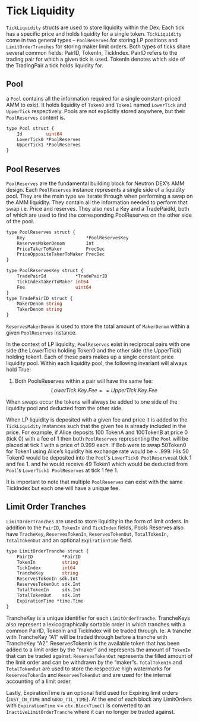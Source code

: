 # Tick Liquidity

`TickLiquidity` structs are used to store liquidity within the Dex. Each tick has a specific price and holds liquidity for a single token. `TickLiquidity` come in two general types – `PoolReserves` for storing LP positions and `LimitOrderTranches` for storing maker limit orders. Both types of ticks share several common fields: PairID, TokenIn, TickIndex. PairID refers to the trading pair for which a given tick is used. TokenIn denotes which side of the TradingPair a tick holds liquidity for.

## Pool
a `Pool` contains all the information required for a single constant-priced AMM to exist. It holds liquidity of `Token0` and `Token1` named `LowerTick` and `UpperTick` respectively. Pools are not explicitly stored anywhere, but their `PoolReserves` content is.
```protobuf
type Pool struct {
	Id         uint64        
	LowerTick0 *PoolReserves 
	UpperTick1 *PoolReserves 
}
```

## Pool Reserves

`PoolReserves` are the fundamental building block for Neutron DEX’s AMM design. Each `PoolReserves` instance represents a single side of a liquidity pool. They are the main type we iterate through when performing a swap on the AMM liquidity. They contain all the information needed to perform that swap i.e. Price and reserves. They also nest a Key and a TradePaidId, both of which are used to find the corresponding PoolReserves on the other side of the pool.

```protobuf
type PoolReserves struct {
	Key                       *PoolReservesKey                                    
	ReservesMakerDenom        Int               
	PriceTakerToMaker         PrecDec 
	PriceOppositeTakerToMaker PrecDec 
}

type PoolReservesKey struct {
	TradePairId           *TradePairID 
	TickIndexTakerToMaker int64      
	Fee                   uint64
}
type TradePairID struct {
	MakerDenom string
	TakerDenom string
}
```

`ReservesMakerDenom` is used to store the total amount of `MakerDenom` within a given `PoolReserves` instance.

In the context of LP liquidity, `PoolReserves` exist in reciprocal pairs with one side (the LowerTick) holding Token0 and the other side (the UpperTick) holding token1. Each of these pairs makes up a single constant price liquidity pool. Within each liquidity pool, the following invariant will always hold True:

1. Both PoolsReserves within a pair will have the same fee: $$LowerTick.Key.Fee == UpperTick.Key.Fee$$

When swaps occur the tokens will always be added to one side of the liquidity pool and deducted from the other side.

When LP liquidity is deposited with a given fee and price it is added to the `TickLiquidity` instances such that the given fee is already included in the price. For example, if Alice deposits 100 TokenA  and 100TokenB at price 0 (tick 0) with a fee of 1 then both `PoolReserves` representing the `Pool` will be placed at tick  1 with a price of 0.999 each. If Bob were to swap 50Token0 for Token1 using Alice’s liquidity his exchange rate would be \~ .999. His 50 Token0 would be deposited into the `Pool`'s `LowerTick0 PoolReserves`at tick 1 and fee 1. and he would receive 49 Token1 which would be deducted from  `Pool`'s `LowerTick1 PoolReserves` at tick 1 fee 1.


It is important to note that multiple `PoolReserves` can exist with the same TickIndex but each one will have a unique fee.

## Limit Order Tranches

`LimitOrderTranches` are used to store liquidity in the form of limit orders. In addition to the `PairID`, `TokenIn` and `TickIndex` fields, Pools Reserves also have `TracheKey`, `ReservesTokenIn`, `ReservesTokenOut`, `TotalTokenIn`, `TotalTokenOut` and an optional `ExpirationTime` field.

```proto
type LimitOrderTranche struct {
    PairID           *PairID
    TokenIn          string
    TickIndex        int64
    TrancheKey       string
    ReservesTokenIn sdk.Int
    ReservesTokenOut sdk.Int
    TotalTokenIn     sdk.Int
    TotalTokenOut    sdk.Int
    ExpirationTime *time.Time
}
```

TrancheKey is a unique identifier for each `LimitOrderTranche`. TrancheKeys also represent a lexicographically sortable order in which tranches with a common PairID, TokenIn and TickIndex will be traded through. Ie. A tranche with TrancheKey “A1” will be traded through before a tranche with TrancheKey “A2”. ReservesTokenIn is the available token that has been added to a limit order by the “maker” and represents the amount of `TokenIn` that can be traded against. `ReservesTokenOut` represents the filled amount of the limit order and can be withdrawn by the “maker”s. `TotalTokenIn` and `TotalTokenOut` are used to store the respective high watermarks for `ReservesTokenIn` and `ReservesTokenOut` and are used for the internal accounting of a limit order.

Lastly, ExpirationTime is an optional field used for Expiring limit orders (`JUST_IN_TIME` and `GOOD_TIL_TIME`). At the end of each block any LimitOrders with `ExpirationTime` <= `ctx.BlockTime()` is converted to an `InactiveLimitOrderTranche` where it can no longer be traded against.
